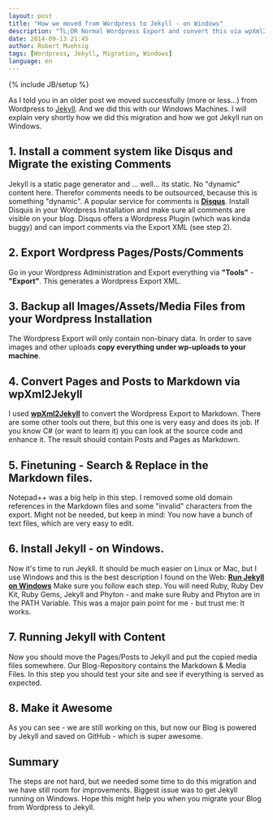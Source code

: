 ```yaml
---
layout: post
title: "How we moved from Wordpress to Jekyll - on Windows"
description: "TL;DR Normal Wordpress Export and convert this via wpXml2Jekyll to Markdown. Fixed URLs & co. via Notepad++ and copied files. Commit do GitHub. Done. But its a bit harder to get things running on Windows."
date: 2014-09-13 21:45
author: Robert Muehsig
tags: [Wordpress, Jekyll, Migration, Windows]
language: en
---
```

{% include JB/setup %}

As I told you in an older post we moved successfully (more or less...) from Wordpress to [Jekyll](http://jekyllrb.com/). And we did this with our Windows Machines. I will explain very shortly how we did this migration and how we got Jekyll run on Windows.

## 1. Install a comment system like Disqus and Migrate the existing Comments
Jekyll is a static page generator and ... well... its static. No "dynamic" content here. Therefor comments needs to be outsourced, because this is something "dynamic". A popular service for comments is [__Disqus__](https://disqus.com/). Install Disquis in your Wordpress Installation and make sure all comments are visible on your blog. Disqus offers a Wordpress Plugin (which was kinda buggy) and can import comments via the Export XML (see step 2).

## 2. Export Wordpress Pages/Posts/Comments
Go in your Wordpress Administration and Export everything via __"Tools"__ - __"Export"__. This generates a Wordpress Export XML. 

## 3. Backup all Images/Assets/Media Files from your Wordpress Installation
The Wordpress Export will only contain non-binary data. In order to save images and other uploads __copy everything under wp-uploads to your machine__.

## 4. Convert Pages and Posts to Markdown via wpXml2Jekyll
I used [__wpXml2Jekyll__](https://github.com/theaob/wpXml2Jekyll) to convert the Wordpress Export to Markdown. There are some other tools out there, but this one is very easy and does its job. If you know C# (or want to learn it) you can look at the source code and enhance it. The result should contain Posts and Pages as Markdown.

## 5. Finetuning - Search & Replace in the Markdown files.
Notepad++ was a big help in this step. I removed some old domain references in the Markdown files and some "invalid" characters from the export. Might not be needed, but keep in mind: You now have a bunch of text files, which are very easy to edit.

## 6. Install Jekyll - on Windows.
Now it's time to run Jeykll. It should be much easier on Linux or Mac, but I use Windows and this is the best description I found on the Web:
[__Run Jekyll on Windows__](http://jekyll-windows.juthilo.com/)
Make sure you follow each step. You will need Ruby, Ruby Dev Kit, Ruby Gems, Jekyll and Phyton - and make sure Ruby and Phyton are in the PATH Variable. This was a major pain point for me - but trust me: It works.

## 7. Running Jekyll with Content
Now you should move the Pages/Posts to Jekyll and put the copied media files somewhere. Our Blog-Repository contains the Markdown & Media Files. In this step you should test your site and see if everything is served as expected.

## 8. Make it Awesome
As you can see - we are still working on this, but now our Blog is powered by Jekyll and saved on GitHub - which is super awesome.

## Summary
The steps are not hard, but we needed some time to do this migration and we have still room for improvements. Biggest issue was to get Jekyll running on Windows. Hope this might help you when you migrate your Blog from Wordpress to Jekyll.
